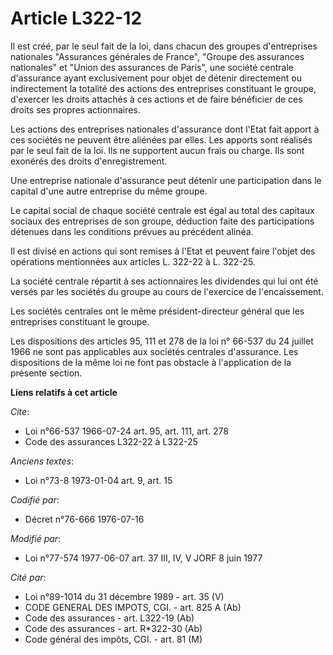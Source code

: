 # Article L322-12

Il est créé, par le seul fait de la loi, dans chacun des groupes d'entreprises nationales "Assurances générales de France",
"Groupe des assurances nationales" et "Union des assurances de Paris", une société centrale d'assurance ayant exclusivement
pour objet de détenir directement ou indirectement la totalité des actions des entreprises constituant le groupe, d'exercer
les droits attachés à ces actions et de faire bénéficier de ces droits ses propres actionnaires.

Les actions des entreprises nationales d'assurance dont l'Etat fait apport à ces sociétés ne peuvent être aliénées par elles.
Les apports sont réalisés par le seul fait de la loi. Ils ne supportent aucun frais ou charge. Ils sont exonérés des droits
d'enregistrement.

Une entreprise nationale d'assurance peut détenir une participation dans le capital d'une autre entreprise du même groupe.

Le capital social de chaque société centrale est égal au total des capitaux sociaux des entreprises de son groupe, déduction
faite des participations détenues dans les conditions prévues au précédent alinéa.

Il est divisé en actions qui sont remises à l'Etat et peuvent faire l'objet des opérations mentionnées aux articles L. 322-22
à L. 322-25.

La société centrale répartit à ses actionnaires les dividendes qui lui ont été versés par les sociétés du groupe au cours de
l'exercice de l'encaissement.

Les sociétés centrales ont le même président-directeur général que les entreprises constituant le groupe.

Les dispositions des articles 95, 111 et 278 de la loi n° 66-537 du 24 juillet 1966 ne sont pas applicables aux sociétés
centrales d'assurance. Les dispositions de la même loi ne font pas obstacle à l'application de la présente section.

**Liens relatifs à cet article**

_Cite_:

  - Loi n°66-537 1966-07-24 art. 95, art. 111, art. 278
  - Code des assurances L322-22 à L322-25

_Anciens textes_:

  - Loi n°73-8 1973-01-04 art. 9, art. 15

_Codifié par_:

  - Décret n°76-666 1976-07-16

_Modifié par_:

  - Loi n°77-574 1977-06-07 art. 37 III, IV, V JORF 8 juin 1977

_Cité par_:

  - Loi n°89-1014 du 31 décembre 1989 - art. 35 (V)
  - CODE GENERAL DES IMPOTS, CGI. - art. 825 A (Ab)
  - Code des assurances - art. L322-19 (Ab)
  - Code des assurances - art. R*322-30 (Ab)
  - Code général des impôts, CGI. - art. 81 (M)
